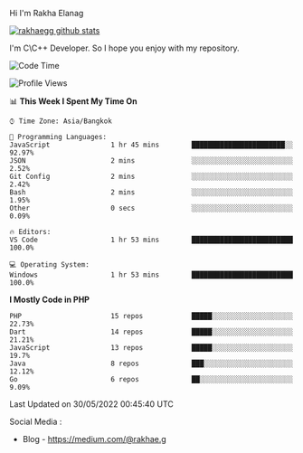 Hi I'm Rakha Elanag


[![rakhaegg github stats](https://github-readme-stats.vercel.app/api?username=rakhaegg)](https://github.com/rakhaegg/rakhaegg)

I'm C\C++ Developer. So I hope you enjoy with my repository. 



<!--START_SECTION:waka-->
![Code Time](http://img.shields.io/badge/Code%20Time-0%20secs-blue)

![Profile Views](http://img.shields.io/badge/Profile%20Views-0-blue)

📊 **This Week I Spent My Time On** 

```text
⌚︎ Time Zone: Asia/Bangkok

💬 Programming Languages: 
JavaScript               1 hr 45 mins        ███████████████████████░░   92.97% 
JSON                     2 mins              ░░░░░░░░░░░░░░░░░░░░░░░░░   2.52% 
Git Config               2 mins              ░░░░░░░░░░░░░░░░░░░░░░░░░   2.42% 
Bash                     2 mins              ░░░░░░░░░░░░░░░░░░░░░░░░░   1.95% 
Other                    0 secs              ░░░░░░░░░░░░░░░░░░░░░░░░░   0.09%

🔥 Editors: 
VS Code                  1 hr 53 mins        █████████████████████████   100.0%

💻 Operating System: 
Windows                  1 hr 53 mins        █████████████████████████   100.0%

```

**I Mostly Code in PHP** 

```text
PHP                      15 repos            █████░░░░░░░░░░░░░░░░░░░░   22.73% 
Dart                     14 repos            █████░░░░░░░░░░░░░░░░░░░░   21.21% 
JavaScript               13 repos            █████░░░░░░░░░░░░░░░░░░░░   19.7% 
Java                     8 repos             ███░░░░░░░░░░░░░░░░░░░░░░   12.12% 
Go                       6 repos             ██░░░░░░░░░░░░░░░░░░░░░░░   9.09%

```



 Last Updated on 30/05/2022 00:45:40 UTC
<!--END_SECTION:waka-->

Social Media : 
- Blog - https://medium.com/@rakhae.g
